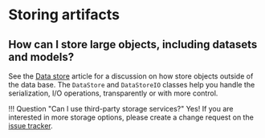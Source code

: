# Storing artifacts

## How can I store large objects, including datasets and models?

See the [Data store](../advanced/datastore.md) article for a discussion on how store objects outside of the data base.
The `DataStore` and `DataStoreIO` classes help you handle the serialization, I/O operations, transparently or with more control.

!!! Question "Can I use third-party storage services?"
    Yes! If you are interested in more storage options, please create a change request on the [issue tracker](https://github.com/elehcimd/mltraq/issues).

